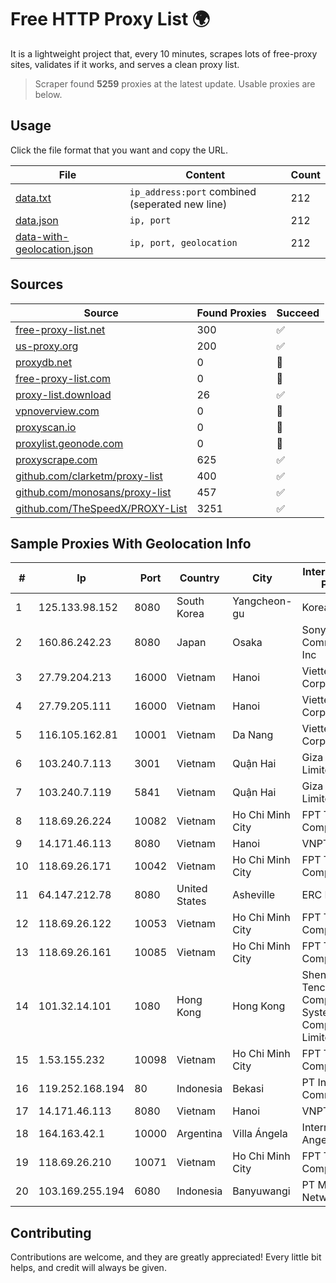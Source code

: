 
# Free HTTP Proxy List 🌍

It is a lightweight project that, every 10 minutes, scrapes lots of free-proxy sites, validates if it works, and serves a clean proxy list.


> Scraper found **5259** proxies at the latest update. Usable proxies are below.

## Usage

Click the file format that you want and copy the URL.


|File|Content|Count|
|----|-------|-----|
|[data.txt](https://raw.githubusercontent.com/themiralay/Proxy-List-World/master/data.txt)|`ip_address:port` combined (seperated new line)|212|
|[data.json](https://raw.githubusercontent.com/themiralay/Proxy-List-World/master/data.json)|`ip, port`|212|
|[data-with-geolocation.json](https://raw.githubusercontent.com/themiralay/Proxy-List-World/master/data-with-geolocation.json)|`ip, port, geolocation`|212|

## Sources

|Source|Found Proxies|Succeed|
|------|-------------|-------|
|[free-proxy-list.net](https://free-proxy-list.net)|300|✅|
|[us-proxy.org](https://www.us-proxy.org)|200|✅|
|[proxydb.net](http://proxydb.net)|0|🚫|
|[free-proxy-list.com](https://free-proxy-list.com/?page=&port=&type%5B%5D=http&type%5B%5D=https&up_time=0&search=Search)|0|🚫|
|[proxy-list.download](https://www.proxy-list.download/HTTP)|26|✅|
|[vpnoverview.com](https://vpnoverview.com/privacy/anonymous-browsing/free-proxy-servers)|0|🚫|
|[proxyscan.io](https://www.proxyscan.io)|0|🚫|
|[proxylist.geonode.com](https://proxylist.geonode.com/api/proxy-list?limit=300&page=1&sort_by=lastChecked&sort_type=desc&protocols=http,https)|0|🚫|
|[proxyscrape.com](https://api.proxyscrape.com/v2/?request=displayproxies&protocol=http&timeout=10000&country=all&ssl=all&anonymity=all)|625|✅|
|[github.com/clarketm/proxy-list](https://raw.githubusercontent.com/clarketm/proxy-list/master/proxy-list-raw.txt)|400|✅|
|[github.com/monosans/proxy-list](https://raw.githubusercontent.com/monosans/proxy-list/main/proxies/http.txt)|457|✅|
|[github.com/TheSpeedX/PROXY-List](https://raw.githubusercontent.com/TheSpeedX/PROXY-List/master/http.txt)|3251|✅|


## Sample Proxies With Geolocation Info

|#|Ip|Port|Country|City|Internet Service Provider|
|-|--|----|-------|----|-------------------------|
|1|125.133.98.152|8080|South Korea|Yangcheon-gu|Korea Telecom|
|2|160.86.242.23|8080|Japan|Osaka|Sony Network Communications Inc|
|3|27.79.204.213|16000|Vietnam|Hanoi|Viettel Corporation|
|4|27.79.205.111|16000|Vietnam|Hanoi|Viettel Corporation|
|5|116.105.162.81|10001|Vietnam|Da Nang|Viettel Corporation|
|6|103.240.7.113|3001|Vietnam|Quận Hai|Giza Network Limited|
|7|103.240.7.119|5841|Vietnam|Quận Hai|Giza Network Limited|
|8|118.69.26.224|10082|Vietnam|Ho Chi Minh City|FPT Telecom Company|
|9|14.171.46.113|8080|Vietnam|Hanoi|VNPT-VNNIC|
|10|118.69.26.171|10042|Vietnam|Ho Chi Minh City|FPT Telecom Company|
|11|64.147.212.78|8080|United States|Asheville|ERC Broadband|
|12|118.69.26.122|10053|Vietnam|Ho Chi Minh City|FPT Telecom Company|
|13|118.69.26.161|10085|Vietnam|Ho Chi Minh City|FPT Telecom Company|
|14|101.32.14.101|1080|Hong Kong|Hong Kong|Shenzhen Tencent Computer Systems Company Limited|
|15|1.53.155.232|10098|Vietnam|Ho Chi Minh City|FPT Telecom Company|
|16|119.252.168.194|80|Indonesia|Bekasi|PT Indonesia Comnets Plus|
|17|14.171.46.113|8080|Vietnam|Hanoi|VNPT-VNNIC|
|18|164.163.42.1|10000|Argentina|Villa Ángela|Interret Villa Angela SRL|
|19|118.69.26.210|10071|Vietnam|Ho Chi Minh City|FPT Telecom Company|
|20|103.169.255.194|6080|Indonesia|Banyuwangi|PT Master Star Network|



## Contributing

Contributions are welcome, and they are greatly appreciated! Every
little bit helps, and credit will always be given.

